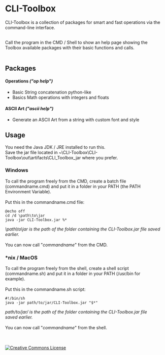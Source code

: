 # CLI-Toolbox
CLI-Toolbox is a collection of packages for smart and fast operations via the command-line interface.
<br><br>

Call the program in the CMD / Shell to show an help page showing the Toolbox available packages with their basic functions and calls.
<br><br>
  
  
## Packages

#### Operations *("op help")*
- Basic String concatenation python-like
- Basics Math operations with integers and floats

#### ASCII Art *("ascii help")*
- Generate an ASCII Art from a string with custom font and style

## Usage

You need the Java JDK / JRE installed to run this.<br>
Save the jar file located in ~\CLI-Toolbox\CLI-Toolbox\out\artifacts\CLI_Toolbox_jar where you prefer.<br>

### Windows
To call the program freely from the CMD, create a batch file (commandname.cmd) and put it in a folder in your PATH (the PATH Environment Variable).
<br><br>
Put this in the commandname.cmd file:
```
@echo off
cd /d \path\to\jar
java -jar CLI-Toolbox.jar %*
```
*\path\to\jar is the path of the folder containing the CLI-Toolbox.jar file saved earlier.*
<br><br>
You can now call "*commandname*" from the CMD.

### *nix / MacOS
To call the program freely from the shell, create a shell script (commandname.sh) and put it in a folder in your PATH (/usr/bin for example).
<br><br>
Put this in the commandname.sh script:
```
#!/bin/sh
java -jar path/to/jar/CLI-Toolbox.jar "$*"
```
*path/to/jar/ is the path of the folder containing the CLI-Toolbox.jar file saved earlier.*
<br><br>
You can now call "*commandname*" from the shell.

<br>
<br>
<a rel="license"  target="_blank" href="http://creativecommons.org/licenses/by-nc-sa/4.0/"><img alt="Creative Commons License" style="border-width:0" src="https://i.creativecommons.org/l/by-nc-sa/4.0/88x31.png" /></a>
